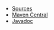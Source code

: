 
* [Sources](https://github.com/Nasdanika/ai/tree/main/smile)
* [Maven Central](https://central.sonatype.com/artifact/org.nasdanika.ai/smile)
* [Javadoc](https://javadoc.io/doc/org.nasdanika.ai/smile)

